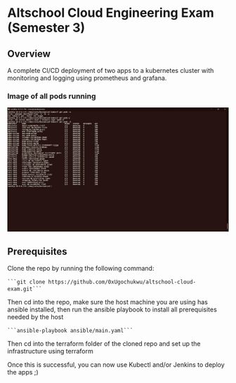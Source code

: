 # Altschool Cloud Engineering Exam (Semester 3)

## Overview
A complete CI/CD deployment of two apps to a kubernetes cluster with monitoring and logging using prometheus and grafana.

### Image of all pods running
![Image of all pods running](https://github.com/0xUgochukwu/altschool-cloud-exam/blob/02439018b5b68141575c9138baa95ae19190dc52/pods-list.jpg)

## Prerequisites

Clone the repo by running the following command:
    
    ```git clone https://github.com/0xUgochukwu/altschool-cloud-exam.git```

Then cd into the repo, make sure the host machine you are using has ansible installed, then run the ansible playbook to install all prerequisites needed by the host

    ```ansible-playbook ansible/main.yaml```


Then cd into the terraform folder of the cloned repo and set up the infrastructure using terraform


Once this is successful, you can now use Kubectl and/or Jenkins to deploy the apps ;)
